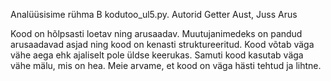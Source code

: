 Analüüsisime rühma B kodutoo_ul5.py.
Autorid Getter Aust, Juss Arus

Kood on hõlpsasti loetav ning arusaadav. Muutujanimedeks on pandud arusaadavad asjad ning kood on kenasti struktureeritud. Kood võtab väga vähe aega ehk ajaliselt pole üldse keerukas. Samuti kood kasutab väga vähe mälu, mis on hea. Meie arvame, et kood on väga hästi tehtud ja lihtne.